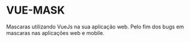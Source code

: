 # VUE-MASK
Mascaras utilizando VueJs na sua aplicação web. Pelo fim dos bugs em mascaras nas aplicações web e mobile.
